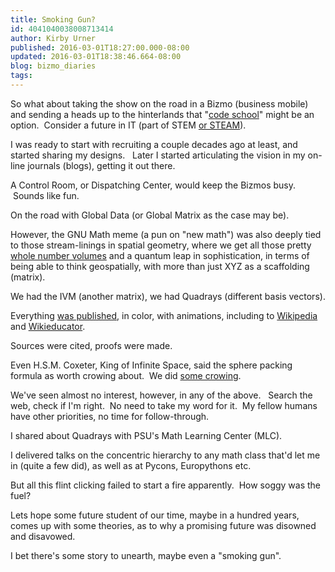 ```yaml
---
title: Smoking Gun?
id: 4041040038008713414
author: Kirby Urner
published: 2016-03-01T18:27:00.000-08:00
updated: 2016-03-01T18:38:46.664-08:00
blog: bizmo_diaries
tags: 
---
```


So what about taking the show on the road in a Bizmo (business mobile) and sending a heads up to the hinterlands that "[code school](http://worldgame.blogspot.com/2016/02/martial-arts-schools-coding-dojos.html)" might be an option.  Consider a future in IT (part of STEM [or STEAM](http://mybizmo.blogspot.com/2015/02/thirsters-2015226.html)).

I was ready to start with recruiting a couple decades ago at least, and started sharing my designs.   Later I started articulating the vision in my on-line journals (blogs), getting it out there.

A Control Room, or Dispatching Center, would keep the Bizmos busy.  Sounds like fun. 

On the road with Global Data (or Global Matrix as the case may be).

However, the GNU Math meme (a pun on "new math") was also deeply tied to those stream-linings in spatial geometry, where we get all those pretty [whole number volumes](http://mybizmo.blogspot.com/2007/12/more-makeover.html) and a quantum leap in sophistication, in terms of being able to think geospatially, with more than just XYZ as a scaffolding (matrix). 

We had the IVM (another matrix), we had Quadrays (different basis vectors). 

Everything [was published](http://worldgame.blogspot.com/2014/10/recent-lesson-plans.html), in color, with animations, including to [Wikipedia](https://en.wikipedia.org/wiki/Quadray_coordinates) and [Wikieducator](http://wikieducator.org/Digital_Math).

Sources were cited, proofs were made. 

Even H.S.M. Coxeter, King of Infinite Space, said the sphere packing formula as worth crowing about.  We did [some crowing](http://mybizmo.blogspot.com/2016/02/notes-from-hyperspace.html).

We've seen almost no interest, however, in any of the above.   Search the web, check if I'm right.  No need to take my word for it.  My fellow humans have other priorities, no time for follow-through.

I shared about Quadrays with PSU's Math Learning Center (MLC). 

I delivered talks on the concentric hierarchy to any math class that'd let me in (quite a few did), as well as at Pycons, Europythons etc.

But all this flint clicking failed to start a fire apparently.  How soggy was the fuel?

Lets hope some future student of our time, maybe in a hundred years, comes up with some theories, as to why a promising future was disowned and disavowed. 

I bet there's some story to unearth, maybe even a "smoking gun".